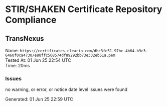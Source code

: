 # STIR/SHAKEN Certificate Repository Compliance

## TransNexus

Name: `https://certificates.clearip.com/dbc3fe51-97bc-4b64-b9c3-6460f0ca4730/e80ffc568574df89292bb73e332eb51a.pem`\
Tested At: 01 Jun 25 22:54 UTC\
Time: 20ms

### Issues

no warning, or error, or notice date level issues were found

Generated: 01 Jun 25 22:59 UTC